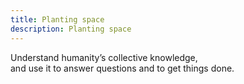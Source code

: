 ```yaml
---
title: Planting space
description: Planting space
---
```

Understand humanity’s collective knowledge,\
and use it to answer questions and to get things done.